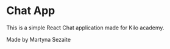 # Chat App
 
This is a simple React Chat application made for Kilo academy. 

Made by Martyna Sezaite

